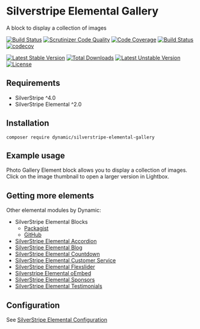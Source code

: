 # Silverstripe Elemental Gallery

A block to display a collection of images

[![Build Status](https://travis-ci.org/dynamic/silverstripe-elemental-gallery.svg?branch=master)](https://travis-ci.org/dynamic/silverstripe-elemental-gallery)
[![Scrutinizer Code Quality](https://scrutinizer-ci.com/g/dynamic/silverstripe-elemental-gallery/badges/quality-score.png?b=master)](https://scrutinizer-ci.com/g/dynamic/silverstripe-elemental-gallery/?branch=master)
[![Code Coverage](https://scrutinizer-ci.com/g/dynamic/silverstripe-elemental-gallery/badges/coverage.png?b=master)](https://scrutinizer-ci.com/g/dynamic/silverstripe-elemental-gallery/?branch=master)
[![Build Status](https://scrutinizer-ci.com/g/dynamic/silverstripe-elemental-gallery/badges/build.png?b=master)](https://scrutinizer-ci.com/g/dynamic/silverstripe-elemental-gallery/build-status/master)
[![codecov](https://codecov.io/gh/dynamic/silverstripe-elemental-gallery/branch/master/graph/badge.svg)](https://codecov.io/gh/dynamic/silverstripe-elemental-gallery)

[![Latest Stable Version](https://poser.pugx.org/dynamic/silverstripe-elemental-gallery/v/stable)](https://packagist.org/packages/dynamic/silverstripe-elemental-gallery)
[![Total Downloads](https://poser.pugx.org/dynamic/silverstripe-elemental-gallery/downloads)](https://packagist.org/packages/dynamic/silverstripe-elemental-gallery)
[![Latest Unstable Version](https://poser.pugx.org/dynamic/silverstripe-elemental-gallery/v/unstable)](https://packagist.org/packages/dynamic/silverstripe-elemental-gallery)
[![License](https://poser.pugx.org/dynamic/silverstripe-elemental-gallery/license)](https://packagist.org/packages/dynamic/silverstripe-elemental-gallery)

## Requirements

* SilverStripe ^4.0
* SilverStripe Elemental ^2.0

## Installation

`composer require dynamic/silverstripe-elemental-gallery`

## Example usage

Photo Gallery Element block allows you to display a collection of images. Click on the image thumbnail to 
open a larger version in Lightbox.

## Getting more elements

Other elemental modules by Dynamic:

* SilverStripe Elemental Blocks
	* [Packagist](https://packagist.org/packages/dynamic/silverstripe-elemental-blocks)
	* [GitHub](https://github.com/dynamic/silverstripe-elemental-blocks)
* [SilverStripe Elemental Accordion](https://github.com/dynamic/silverstripe-elemental-accordion)  
* [SilverStripe Elemental Blog](https://github.com/dynamic/silverstripe-elemental-blog)
* [SilverStripe Elemental Countdown](https://github.com/dynamic/silverstripe-elemental-countdown)
* [SilverStripe Elemental Customer Service](https://github.com/dynamic/silverstripe-elemental-customer-service)
* [SilverStripe Elemental Flexslider](https://github.com/dynamic/silverstripe-elemental-flexslider)  
* [Silverstripe Elemental oEmbed](https://github.com/dynamic/silverstripe-elemental-oembed)
* [SilverStripe Elemental Sponsors](https://github.com/dynamic/silverstripe-elemental-sponsors)  
* [SilverStripe Elemental Testimonials](https://github.com/dynamic/silverstripe-elemental-testimonials)  

## Configuration

See [SilverStripe Elemental Configuration](https://github.com/dnadesign/silverstripe-elemental#configuration)


